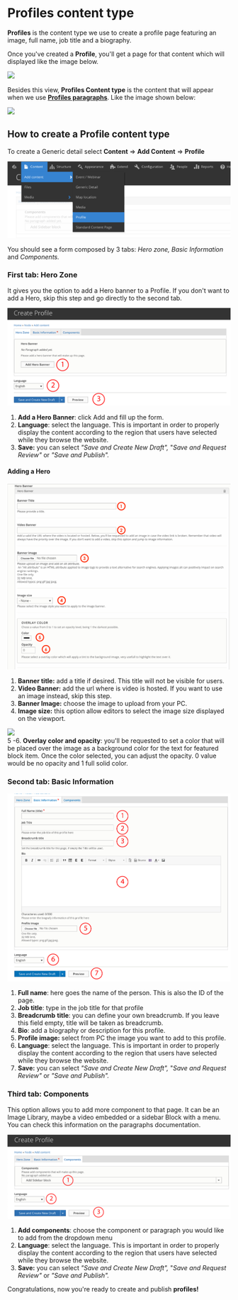 # Profiles content type

**Profiles** is the content type we use to create a profile page featuring an image, full name, job title and a biography. 

Once you've created a **Profile**, you'll get a page for that content which will displayed like the image below. 

![](https://blobscdn.gitbook.com/v0/b/gitbook-28427.appspot.com/o/assets%2F-LLjYtHePCsCaZ9F3NOs%2F-LOIkcbcw9xpYHQfImo4%2F-LOIkfR-SzeTnOnqLV7v%2FScreenshot%202018-10-08%20at%2014.38.03.png?alt=media&token=e20a05f6-ed9c-4299-8eee-438b40d53ddd)

Besides this view, **Profiles Content type** is the content that will appear when we use [**Profiles paragraphs**](../paragraphs/profiles.md). Like the image shown below:

![](https://blobscdn.gitbook.com/v0/b/gitbook-28427.appspot.com/o/assets%2F-LLjYtHePCsCaZ9F3NOs%2F-LOTQpxu42fRyWVJNLCE%2F-LOTRBtU3eG237yuqXO9%2FProfiles_view.png?alt=media&token=03ffc872-ada3-45dc-8d00-245eb5f572e9)

## How to create a Profile content type

To create a Generic detail select **Content** =&gt; **Add Content** =&gt; **Profile**

![](../.gitbook/assets/profiles_full_screen_menu.png)

You should see a form composed by 3 tabs: _Hero zone, Basic Information_ and _Components._ 

### First tab: Hero Zone

It gives you the option to add a Hero banner to a Profile. If you don't want to add a Hero, skip this step and go directly to the second tab.

![](../.gitbook/assets/content_profile_hero_1.png)

1. **Add a Hero Banner**: click Add and fill up the form.
2. **Language**: select the language. This is important in order to properly display the content according to the region that users have selected while they browse the website.
3. **Save:** you can select _"Save and Create New Draft",_ "_Save and Request Review"_ or _"Save and Publish"._

#### Adding a Hero

![](../.gitbook/assets/hero+banner_events.png)

1. **Banner title:** add a title if desired. This title will not be visible for users.
2. **Video Banner:** add the url where is video is hosted. If you want to use an image instead, skip this step. 
3. **Banner Image:** choose the image to upload from your PC.
4. **Image size:** this option allow editors to select the image size displayed on the viewport.

![](https://blobscdn.gitbook.com/v0/b/gitbook-28427.appspot.com/o/assets%2F-LLjYtHePCsCaZ9F3NOs%2F-LMlFAO5Ttgh8hkvZgx0%2F-LMl7GU3GgAaV1P8ATTA%2FImage_size.png?alt=media&token=926eac0e-d08d-43db-83d5-265b6b91f27e)  
   5 -6. **Overlay color and opacity**: you'll be requested to set a color that will be placed over the image as a background color for the text for featured block item. Once the color selected, you can adjust the opacity. 0 value would be no opacity and 1 full solid color.

### Second tab: Basic Information

![](../.gitbook/assets/content_profile_components_1.png)

1. **Full name**: here goes the name of the person. This is also the ID of the page. 
2. **Job title**: type in the job title for that profile
3. **Breadcrumb** **title**: you can define your own breadcrumb. If you leave this field empty, title will be taken as breadcrumb.
4. **Bio**: add a biography or description for this profile.
5. **Profile image:** select from PC the image you want to add to this profile.
6. **Language**: select the language. This is important in order to properly display the content according to the region that users have selected while they browse the website.
7. **Save:** you can select _"Save and Create New Draft",_ "_Save and Request Review"_ or _"Save and Publish"._

### Third tab: Components

This option allows you to add more component to that page. It can be an Image Library, maybe a video embedded or a sidebar Block with a menu. You can check this information on the paragraphs documentation.   

![](../.gitbook/assets/content_profile_components_2.png)

1. **Add components**: choose the component or paragraph you would like to add from the dropdown menu
2. **Language**: select the language. This is important in order to properly display the content according to the region that users have selected while they browse the website.
3. **Save:** you can select _"Save and Create New Draft",_ "_Save and Request Review"_ or _"Save and Publish"._



Congratulations, now you're ready to create and publish **profiles!** 

